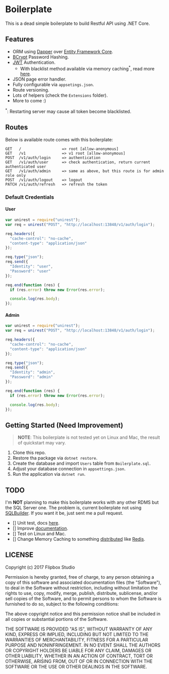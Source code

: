 ﻿# Boilerplate

This is a dead simple boilerplate to build Restful API using .NET Core.

## Features

- ORM using [Dapper](https://github.com/StackExchange/Dapper) over [Entity Framework Core](https://docs.microsoft.com/en-us/ef/core/).
- [BCrypt](https://en.wikipedia.org/wiki/Bcrypt) Password Hashing.
- [JWT](https://en.wikipedia.org/wiki/JSON_Web_Token) Authentication.
    * With blacklist method available via memory caching<sup>*</sup>, read more [here](https://auth0.com/blog/blacklist-json-web-token-api-keys/).
- JSON page error handler.
- Fully configurable via `appsetings.json`.
- Route versioning.
- Lots of helpers (check the `Extensions` folder).
- More to come :)

<sup>*</sup>: Restarting server may cause all token become blacklisted.

## Routes

Below is available route comes with this boilerplate:

```
GET   /                  => root [allow-anonymous]
GET   /v1                => v1 root [allow-anonymous]
POST  /v1/auth/login     => authentication
GET   /v1/auth/user      => check authentication, return current authenticated user
GET   /v1/auth/admin     => same as above, but this route is for admin role only
POST  /v1/auth/logout    => logout
PATCH /v1/auth/refresh   => refresh the token
```

### Default Credentials

#### User

```js
var unirest = require("unirest");
var req = unirest("POST", "http://localhost:13848/v1/auth/login");

req.headers({
  "cache-control": "no-cache",
  "content-type": "application/json"
});

req.type("json");
req.send({
  "Identity": "user",
  "Password": "user"
});

req.end(function (res) {
  if (res.error) throw new Error(res.error);

  console.log(res.body);
});
```

#### Admin

```js
var unirest = require("unirest");
var req = unirest("POST", "http://localhost:13848/v1/auth/login");

req.headers({
  "cache-control": "no-cache",
  "content-type": "application/json"
});

req.type("json");
req.send({
  "Identity": "admin",
  "Password": "admin"
});

req.end(function (res) {
  if (res.error) throw new Error(res.error);

  console.log(res.body);
});
```

## Getting Started (Need Improvement)

> **NOTE**: This boilerplate is not tested yet on Linux and Mac, the result of quickstart may vary.

1. Clone this repo.
2. Restore tha package via `dotnet restore`.
3. Create the database and import `Users` table from `Boilerplate.sql`.
4. Adjust your database connection in `appsettings.json`.
5. Run the application via `dotnet run`.

## TODO

I'm **NOT** planning to make this boilerplate works with any other RDMS but the SQL Server one.
The problem is, current boilerplate not using [SQLBuilder](https://github.com/StackExchange/Dapper/tree/master/Dapper.SqlBuilder).
If you want it be, just sent me a pull request.

- [] Unit test, docs [here](https://docs.microsoft.com/en-us/dotnet/articles/core/testing/unit-testing-with-dotnet-test).
- [] Improve [documentation](https://msdn.microsoft.com/en-us/library/5ast78ax.aspx).
- [] Test on Linux and Mac.
- [] Change Memory Caching to something [distributed](https://docs.microsoft.com/en-us/aspnet/core/performance/caching/distributed) like [Redis](https://redis.io/).

## LICENSE

Copyright (c) 2017 Flipbox Studio

Permission is hereby granted, free of charge, to any person obtaining a copy
of this software and associated documentation files (the "Software"), to deal
in the Software without restriction, including without limitation the rights
to use, copy, modify, merge, publish, distribute, sublicense, and/or sell
copies of the Software, and to permit persons to whom the Software is
furnished to do so, subject to the following conditions:

The above copyright notice and this permission notice shall be included in all
copies or substantial portions of the Software.

THE SOFTWARE IS PROVIDED "AS IS", WITHOUT WARRANTY OF ANY KIND, EXPRESS OR
IMPLIED, INCLUDING BUT NOT LIMITED TO THE WARRANTIES OF MERCHANTABILITY,
FITNESS FOR A PARTICULAR PURPOSE AND NONINFRINGEMENT. IN NO EVENT SHALL THE
AUTHORS OR COPYRIGHT HOLDERS BE LIABLE FOR ANY CLAIM, DAMAGES OR OTHER
LIABILITY, WHETHER IN AN ACTION OF CONTRACT, TORT OR OTHERWISE, ARISING FROM,
OUT OF OR IN CONNECTION WITH THE SOFTWARE OR THE USE OR OTHER DEALINGS IN THE
SOFTWARE.